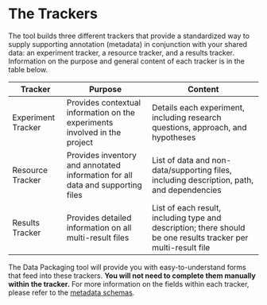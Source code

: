 # The Trackers

The tool builds three different trackers that provide a standardized way to supply supporting annotation (metadata) in conjunction with your shared data: an experiment tracker, a resource tracker, and a results tracker. Information on the purpose and general content of each tracker is in the table below.

| Tracker         | Purpose                           | Content                            |
| --------------- | --------------------------------- | ---------------------------------- |
| Experiment Tracker | Provides contextual information on the experiments involved in the project | Details each experiment, including research questions, approach, and hypotheses |
| Resource Tracker | Provides inventory and annotated information for all data and supporting files | List of data and non-data/supporting files, including description, path, and dependencies |
| Results Tracker | Provides detailed information on all multi-result files | List of each result, including type and description; there should be one results tracker per multi-result file |

The Data Packaging tool will provide you with easy-to-understand forms that feed into these trackers. **You will not need to complete them manually within the tracker.** For more information on the fields within each tracker, please refer to the [metadata schemas](../schemas/index.md).